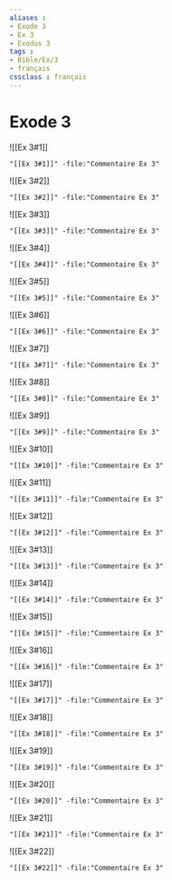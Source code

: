 ```yaml
---
aliases : 
- Exode 3
- Ex 3
- Exodus 3
tags : 
- Bible/Ex/3
- français
cssclass : français
---
```


# Exode 3

![[Ex 3#1]]

```query
"[[Ex 3#1]]" -file:"Commentaire Ex 3"
```

![[Ex 3#2]]

```query
"[[Ex 3#2]]" -file:"Commentaire Ex 3"
```

![[Ex 3#3]]

```query
"[[Ex 3#3]]" -file:"Commentaire Ex 3"
```

![[Ex 3#4]]

```query
"[[Ex 3#4]]" -file:"Commentaire Ex 3"
```

![[Ex 3#5]]

```query
"[[Ex 3#5]]" -file:"Commentaire Ex 3"
```

![[Ex 3#6]]

```query
"[[Ex 3#6]]" -file:"Commentaire Ex 3"
```

![[Ex 3#7]]

```query
"[[Ex 3#7]]" -file:"Commentaire Ex 3"
```

![[Ex 3#8]]

```query
"[[Ex 3#8]]" -file:"Commentaire Ex 3"
```

![[Ex 3#9]]

```query
"[[Ex 3#9]]" -file:"Commentaire Ex 3"
```

![[Ex 3#10]]

```query
"[[Ex 3#10]]" -file:"Commentaire Ex 3"
```

![[Ex 3#11]]

```query
"[[Ex 3#11]]" -file:"Commentaire Ex 3"
```

![[Ex 3#12]]

```query
"[[Ex 3#12]]" -file:"Commentaire Ex 3"
```

![[Ex 3#13]]

```query
"[[Ex 3#13]]" -file:"Commentaire Ex 3"
```

![[Ex 3#14]]

```query
"[[Ex 3#14]]" -file:"Commentaire Ex 3"
```

![[Ex 3#15]]

```query
"[[Ex 3#15]]" -file:"Commentaire Ex 3"
```

![[Ex 3#16]]

```query
"[[Ex 3#16]]" -file:"Commentaire Ex 3"
```

![[Ex 3#17]]

```query
"[[Ex 3#17]]" -file:"Commentaire Ex 3"
```

![[Ex 3#18]]

```query
"[[Ex 3#18]]" -file:"Commentaire Ex 3"
```

![[Ex 3#19]]

```query
"[[Ex 3#19]]" -file:"Commentaire Ex 3"
```

![[Ex 3#20]]

```query
"[[Ex 3#20]]" -file:"Commentaire Ex 3"
```

![[Ex 3#21]]

```query
"[[Ex 3#21]]" -file:"Commentaire Ex 3"
```

![[Ex 3#22]]

```query
"[[Ex 3#22]]" -file:"Commentaire Ex 3"
```

